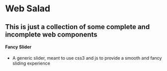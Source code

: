 # Web Salad #

## This is just a collection of some complete and incomplete web components ##


#### Fancy Slider ####
-   A generic slider, meant to use css3 and js to provide a smooth and fancy sliding experience
